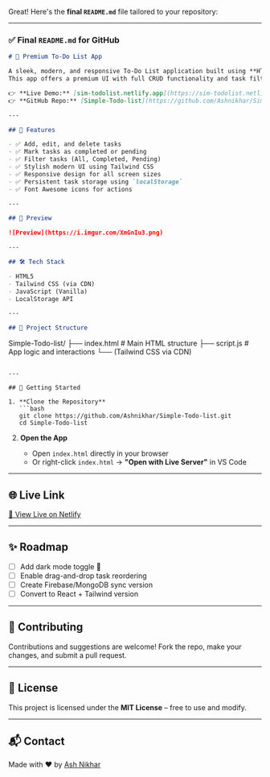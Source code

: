 Great! Here's the **final `README.md`** file tailored to your repository:

---

### ✅ Final `README.md` for GitHub

```md
# 📝 Premium To-Do List App

A sleek, modern, and responsive To-Do List application built using **HTML**, **Tailwind CSS**, and **JavaScript**.  
This app offers a premium UI with full CRUD functionality and task filtering.

👉 **Live Demo:** [sim-todolist.netlify.app](https://sim-todolist.netlify.app/)  
👉 **GitHub Repo:** [Simple-Todo-list](https://github.com/Ashnikhar/Simple-Todo-list)

---

## 🚀 Features

- ✅ Add, edit, and delete tasks
- ✅ Mark tasks as completed or pending
- ✅ Filter tasks (All, Completed, Pending)
- ✅ Stylish modern UI using Tailwind CSS
- ✅ Responsive design for all screen sizes
- ✅ Persistent task storage using `localStorage`
- ✅ Font Awesome icons for actions

---

## 📸 Preview

![Preview](https://i.imgur.com/XmGnIu3.png)

---

## 🛠️ Tech Stack

- HTML5
- Tailwind CSS (via CDN)
- JavaScript (Vanilla)
- LocalStorage API

---

## 📂 Project Structure

```

Simple-Todo-list/
├── index.html       # Main HTML structure
├── script.js        # App logic and interactions
└── (Tailwind CSS via CDN)

````

---

## 🧪 Getting Started

1. **Clone the Repository**
   ```bash
   git clone https://github.com/Ashnikhar/Simple-Todo-list.git
   cd Simple-Todo-list
````

2. **Open the App**

   * Open `index.html` directly in your browser
   * Or right-click `index.html` → **"Open with Live Server"** in VS Code

---

## 🌐 Live Link

[🔗 View Live on Netlify](https://sim-todolist.netlify.app/)

---

## ✨ Roadmap

* [ ] Add dark mode toggle 🌙
* [ ] Enable drag-and-drop task reordering
* [ ] Create Firebase/MongoDB sync version
* [ ] Convert to React + Tailwind version

---

## 🤝 Contributing

Contributions and suggestions are welcome!
Fork the repo, make your changes, and submit a pull request.

---

## 📄 License

This project is licensed under the **MIT License** – free to use and modify.

---

## 📬 Contact

Made with ❤️ by [Ash Nikhar](https://github.com/Ashnikhar)

